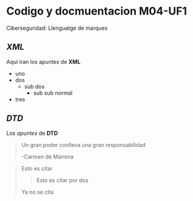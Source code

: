# Codigo y docmuentacion M04-UF1
Ciberseguridad: Llenguatge de marques

## **_XML_**
Aqui iran los apuntes de **XML**

* uno
* dos
	* sub dos
		* sub sub normal
* tres

## **_DTD_**
Los _apuntes_ de **DTD**

> Un gran poder conlleva
> una gran responsabilidad
>
> -Carmen de Mairena

> Esto es citar
>> Esto es citar por dos
>
> Ya no se cita